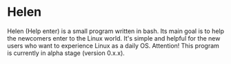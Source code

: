 # Helen
Helen (Help enter) is a small program written in bash. Its main goal is to help the newcomers enter to the Linux world. It's simple and helpful for the new users who want to experience Linux as a daily OS. Attention! This program is currently in alpha stage (version 0.x.x).
